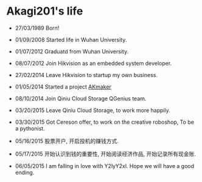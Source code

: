 Akagi201's life
===============

- 27/03/1989 Born!

- 01/09/2008 Started life in Wuhan University.

- 01/07/2012 Graduatd from Wuhan University.

- 08/07/2012 Join Hikvision as an embedded system developer.

- 27/02/2014 Leave Hikvision to startup my own business.

- 01/05/2014 Started a project [AKmaker](http://akmaker.com)

- 08/10/2014 Join Qiniu Cloud Storage QGenius team.

- 03/20/2015 Leave Qiniu Cloud Storage, to work more happily.

- 03/30/2015 Got Cereson offer, to work on the creative roboshop, To be a pythonist.

- 05/16/2015 股票开户, 开启投机的赚钱方式.

- 05/17/2015 开始认识到钱的重要性, 开始阅读经济作品, 开始记录所有现金账.

- 06/05/2015 I am falling in love with Y2lyY2xl. Hope we will have a good ending.